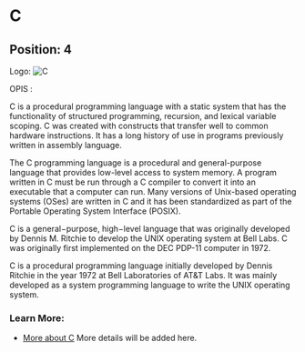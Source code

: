 # C

## Position: 4

Logo: ![C](https://www.tiobe.com/wp-content/themes/tiobe/tiobe-index/images/C.png)

OPIS : 

C is a procedural programming language with a static system that has the functionality of structured programming, recursion, and lexical variable scoping. C was created with constructs that transfer well to common hardware instructions. It has a long history of use in programs previously written in assembly language.

The C programming language is a procedural and general-purpose language that provides low-level access to system memory. A program written in C must be run through a C compiler to convert it into an executable that a computer can run. Many versions of Unix-based operating systems (OSes) are written in C and it has been standardized as part of the Portable Operating System Interface (POSIX).

C is a general−purpose, high−level language that was originally developed by Dennis M. Ritchie to develop the UNIX operating system at Bell Labs. C was originally first implemented on the DEC PDP-11 computer in 1972.

C is a procedural programming language initially developed by Dennis Ritchie in the year 1972 at Bell Laboratories of AT&T Labs. It was mainly developed as a system programming language to write the UNIX operating system.

### Learn More:
- [More about C](https://en.wikipedia.org/wiki/C_(programming_language))
More details will be added here.

